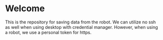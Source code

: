 # Welcome
This is the repository for saving data from the robot.
We can utilize no ssh as well when using desktop with credential manager.
However, when using a robot, we use a personal token for https.
